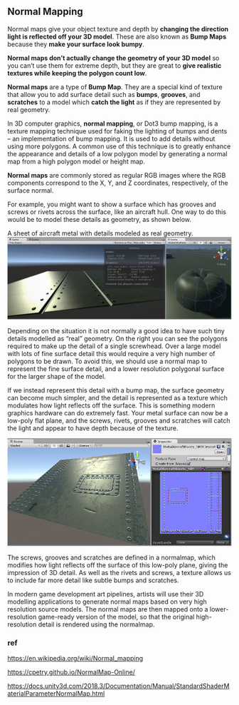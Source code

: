 ## Normal Mapping

Normal maps give your object texture and depth by **changing the direction light is reflected off your 3D model**. These are also known as **Bump Maps** because they **make your surface look bumpy**. 

**Normal maps don’t actually change the geometry of your 3D model** so you can’t use them for extreme depth, but they are great to **give realistic textures while keeping the polygon count low**.



**Normal maps** are a type of **Bump Map**. They are a special kind of texture that allow you to add surface detail such as **bumps**, **grooves**, and **scratches** to a model which **catch the light** as if they are represented by real geometry.

In 3D computer graphics, **normal mapping**, or Dot3 bump mapping, is a texture mapping technique used for faking the lighting of bumps and dents – an implementation of bump mapping. It is used to add details without using more polygons. A common use of this technique is to greatly enhance the appearance and details of a low polygon model by generating a normal map from a high polygon model or height map.

**Normal maps** are commonly stored as regular RGB images where the RGB components correspond to the X, Y, and Z coordinates, respectively, of the surface normal.



For example, you might want to show a surface which has grooves and screws or rivets across the surface, like an aircraft hull. One way to do this would be to model these details as geometry, as shown below.


A sheet of aircraft metal with details modeled as real geometry. \
![](./StandardShaderNormalMapBadGeometry.jpg)

Depending on the situation it is not normally a good idea to have such tiny details modelled as “real” geometry. On the right you can see the polygons required to make up the detail of a single screwhead. Over a large model with lots of fine surface detail this would require a very high number of polygons to be drawn. To avoid this, we should use a normal map to represent the fine surface detail, and a lower resolution polygonal surface for the larger shape of the model.

If we instead represent this detail with a bump map, the surface geometry can become much simpler, and the detail is represented as a texture which modulates how light reflects off the surface. This is something modern graphics hardware can do extremely fast. Your metal surface can now be a low-poly flat plane, and the screws, rivets, grooves and scratches will catch the light and appear to have depth because of the texture.

![](./StandardShaderNormalMapAircraftSurface.jpg)

The screws, grooves and scratches are defined in a normalmap, which modifies how light reflects off the surface of this low-poly plane, giving the impression of 3D detail. As well as the rivets and screws, a texture allows us to include far more detail like subtle bumps and scratches.

In modern game development art pipelines, artists will use their 3D modelling applications to generate normal maps based on very high resolution source models. The normal maps are then mapped onto a lower-resolution game-ready version of the model, so that the original high-resolution detail is rendered using the normalmap.

### ref
https://en.wikipedia.org/wiki/Normal_mapping


https://cpetry.github.io/NormalMap-Online/


https://docs.unity3d.com/2018.3/Documentation/Manual/StandardShaderMaterialParameterNormalMap.html
